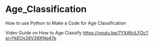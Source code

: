 # Age_Classification
How to use Python to Make a Code for Age Classification

Video Guide on How to Age Classify
https://youtu.be/7YXAfciLFOc?si=YkEOv26V26KNg47e
